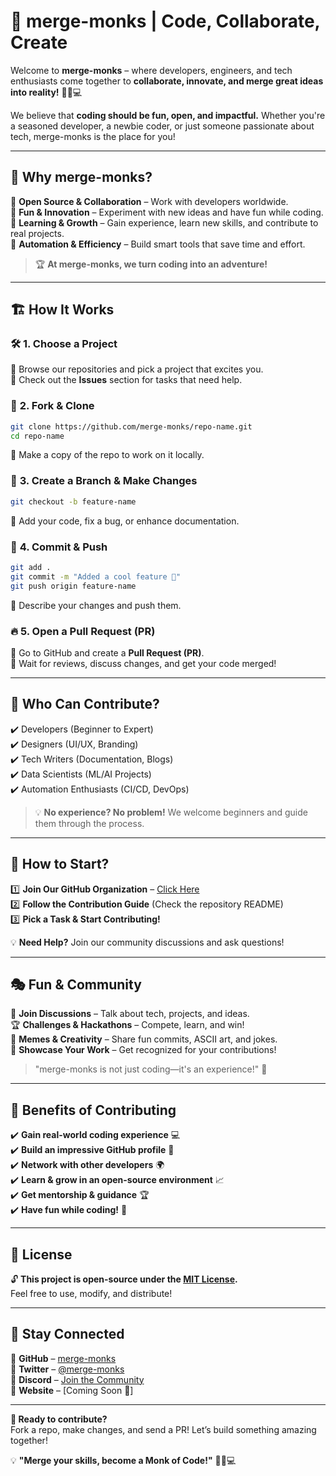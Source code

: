 # 🚀 merge-monks | Code, Collaborate, Create  

Welcome to **merge-monks** – where developers, engineers, and tech enthusiasts come together to **collaborate, innovate, and merge great ideas into reality!** 🧘‍♂️💻  

We believe that **coding should be fun, open, and impactful.** Whether you're a seasoned developer, a newbie coder, or just someone passionate about tech, merge-monks is the place for you!  

---

## 🌟 Why merge-monks?  

🔹 **Open Source & Collaboration** – Work with developers worldwide.  
🔹 **Fun & Innovation** – Experiment with new ideas and have fun while coding.  
🔹 **Learning & Growth** – Gain experience, learn new skills, and contribute to real projects.  
🔹 **Automation & Efficiency** – Build smart tools that save time and effort.  

> 🏆 **At merge-monks, we turn coding into an adventure!**  

---

## 🏗️ How It Works  

### 🛠️ **1. Choose a Project**  
🔹 Browse our repositories and pick a project that excites you.  
🔹 Check out the **Issues** section for tasks that need help.  

### 🔄 **2. Fork & Clone**  
```bash
git clone https://github.com/merge-monks/repo-name.git
cd repo-name
```
🔹 Make a copy of the repo to work on it locally.  

### 🚀 **3. Create a Branch & Make Changes**  
```bash
git checkout -b feature-name
```
🔹 Add your code, fix a bug, or enhance documentation.  
### 📌 **4. Commit & Push**  
```bash
git add .
git commit -m "Added a cool feature 🎉"
git push origin feature-name
```
🔹 Describe your changes and push them.  
### 🔥 **5. Open a Pull Request (PR)**  
🔹 Go to GitHub and create a **Pull Request (PR)**.  
🔹 Wait for reviews, discuss changes, and get your code merged!  

---

## 🎯 Who Can Contribute?  

✔️ Developers (Beginner to Expert)  
✔️ Designers (UI/UX, Branding)  
✔️ Tech Writers (Documentation, Blogs)  
✔️ Data Scientists (ML/AI Projects)  
✔️ Automation Enthusiasts (CI/CD, DevOps)  

> 💡 **No experience? No problem!** We welcome beginners and guide them through the process.  

---

## 🚀 How to Start?  

1️⃣ **Join Our GitHub Organization** – [Click Here](https://github.com/merge-monks)  
2️⃣ **Follow the Contribution Guide** (Check the repository README)  
3️⃣ **Pick a Task & Start Contributing!**  

💡 **Need Help?** Join our community discussions and ask questions!  

---

## 🎭 Fun & Community  

💬 **Join Discussions** – Talk about tech, projects, and ideas.  
🏆 **Challenges & Hackathons** – Compete, learn, and win!  
🎨 **Memes & Creativity** – Share fun commits, ASCII art, and jokes.  
📢 **Showcase Your Work** – Get recognized for your contributions!  

> "merge-monks is not just coding—it's an experience!" 🚀  

---

## 🔑 Benefits of Contributing  

✔️ **Gain real-world coding experience** 💻  
✔️ **Build an impressive GitHub profile** 📂  
✔️ **Network with other developers** 🌍  
✔️ **Learn & grow in an open-source environment** 📈  
✔️ **Get mentorship & guidance** 🏆  
✔️ **Have fun while coding!** 🎉  

---

## 📜 License  

🔓 **This project is open-source under the [MIT License](LICENSE).**  
Feel free to use, modify, and distribute!  

---

## 📢 Stay Connected  

📌 **GitHub** – [merge-monks](https://github.com/merge-monks)  
📌 **Twitter** – [@merge-monks](https://twitter.com/merge-monks)  
📌 **Discord** – [Join the Community](https://discord.gg/merge-monks)  
📌 **Website** – [Coming Soon 🚀]  

---

**🚀 Ready to contribute?**  
Fork a repo, make changes, and send a PR! Let’s build something amazing together!  

💡 **"Merge your skills, become a Monk of Code!"** 🧘‍♂️💻  


